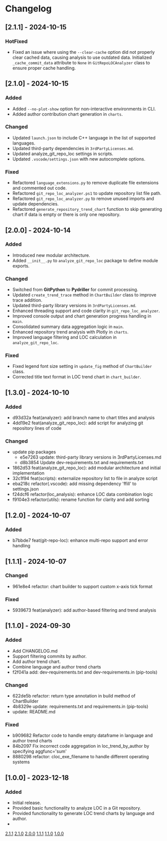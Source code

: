 # Changelog

## [2.1.1] - 2024-10-15

### HotFixed

- Fixed an issue where using the `--clear-cache` option did not properly clear cached data, causing analysis to use outdated data. Initialized `_cache_commit_data` attribute to `None` in `GitRepoLOCAnalyzer` class to ensure proper cache handling.

## [2.1.0] - 2024-10-15

### Added

- Added `--no-plot-show` option for non-interactive environments in CLI.
- Added author contribution chart generation in `charts`.

### Changed

- Updated `launch.json` to include C++ language in the list of supported languages.
- Updated third-party dependencies in `3rdPartyLicenses.md`.
- Updated analyze_git_repo_loc settings in scripts.
- Updated `.vscode/settings.json` with new autocomplete options.

### Fixed

- Refactored `language_extensions.py` to remove duplicate file extensions and commented out code.
- Refactored `git_repo_loc_analyzer.ps1` to update repository list file path.
- Refactored `git_repo_loc_analyzer.py` to remove unused imports and update dependencies.
- Refactored `generate_repository_trend_chart` function to skip generating chart if data is empty or there is only one repository.

## [2.0.0] - 2024-10-14

### Added

- Introduced new modular architecture.
- Added `__init__.py` to `analyze_git_repo_loc` package to define module exports.

### Changed

- Switched from __GitPython__ to __Pydriller__ for commit processing.
- Updated `create_trend_trace` method in `ChartBuilder` class to improve trace addition.
- Updated third-party library versions in `3rdPartyLicenses.md`.
- Enhanced threading support and code clarity in `git_repo_loc_analyzer`.
- Improved console output and chart generation progress handling in `main`.
- Consolidated summary data aggregation logic in `main`.
- Enhanced repository trend analysis with Plotly in `charts`.
- Improved language filtering and LOC calculation in `analyze_git_repo_loc`.

### Fixed

- Fixed legend font size setting in `update_fig` method of `ChartBuilder` class.
- Corrected title text format in LOC trend chart in `chart_builder`.

## [1.3.0] - 2024-10-10

### Added

- d93d32a feat(analyzer): add branch name to chart titles and analysis
- 4dd19e2 feat(analyze_git_repo_loc): add script for analyzing git repository lines of code

### Changed

- update pip packages
  - e5e7263 update: third-party library versions in 3rdPartyLicenses.md
  - d8b3854 Update dev-requirements.txt and requirements.txt
- 1862d53 feat(analyze_git_repo_loc): add modular architecture and initial implementation
- 32c1f94 feat(scripts): externalize repository list to file in analyze script
- eba218c refactor(.vscode): add missing dependency 'ffill' to settings.json
- f24dcf6 refactor(loc_analysis): enhance LOC data combination logic
- f9104e3 refactor(utils): rename function for clarity and add sorting

## [1.2.0] - 2024-10-07

### Added

- b7bbde7 feat(git-repo-loc): enhance multi-repo support and error handling

## [1.1.1] - 2024-10-07

### Changed

- 961e8e4 refactor: chart builder to support custom x-axis tick format

### Fixed

- 5939673 feat(analyzer): add author-based filtering and trend analysis

## [1.1.0] - 2024-09-30

### Added

- Add CHANGELOG.md
- Support filtering commits by author.
- Add author trend chart.
- Combine language and author trend charts
- f2f041a add: dev-requirements.txt and dev-requirements.in (pip-tools)

### Changed

- 622de5b refactor: return type annotation in build method of ChartBuilder
- 4b8329e update: requirements.txt and requirements.in (pip-tools)
- update: README.md

### Fixed

- b909682 Refactor code to handle empty dataframe in language and author trend charts
- 84b2097 Fix incorrect code aggregation in loc_trend_by_author by specifying aggfunc='sum'
- 8880298 refactor:  cloc_exe_filename to handle different operating systems

## [1.0.0] - 2023-12-18

### Added

- Initial release.
- Provided basic functionality to analyze LOC in a Git repository.
- Provided functionality to generate LOC trend charts by language and author.
-

[2.1.1](https://github.com/nobShinjo/AnalyzeGitRepoLoc/releases/tag/v2.1.1)
[2.1.0](https://github.com/nobShinjo/AnalyzeGitRepoLoc/releases/tag/v2.1.0)
[2.0.0](https://github.com/nobShinjo/AnalyzeGitRepoLoc/releases/tag/v2.0.0)
[1.1.1](https://github.com/nobShinjo/AnalyzeGitRepoLoc/releases/tag/v1.1.1)
[1.1.0](https://github.com/nobShinjo/AnalyzeGitRepoLoc/releases/tag/v1.1.0)
[1.0.0](https://github.com/nobShinjo/AnalyzeGitRepoLoc/releases/tag/v1.0.0)
